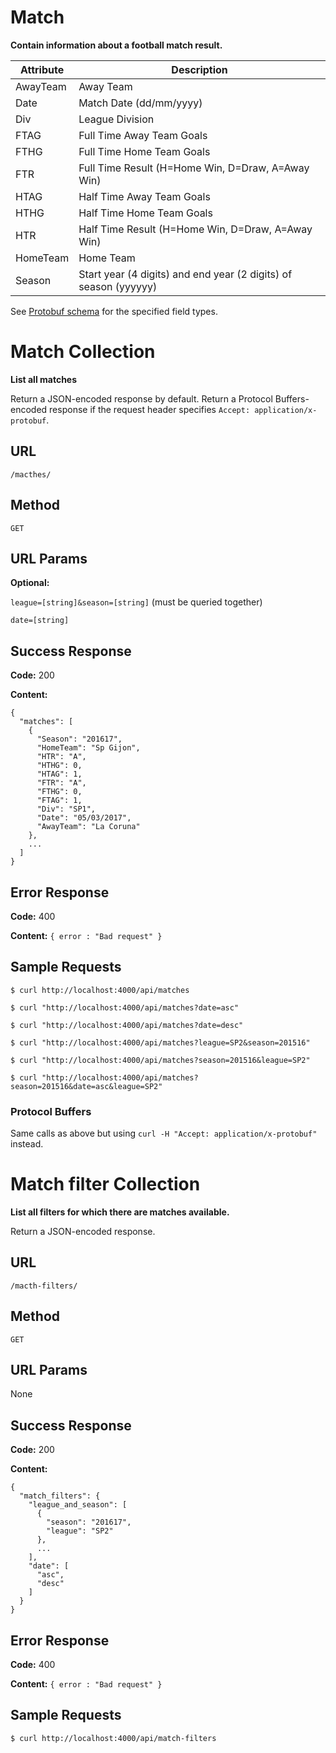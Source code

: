 # Match

**Contain information about a football match result.**

| Attribute | Description |
| --- | --- |
| AwayTeam | Away Team |
| Date | Match Date (dd/mm/yyyy) |
| Div | League Division |
| FTAG | Full Time Away Team Goals |
| FTHG | Full Time Home Team Goals |
| FTR | Full Time Result (H=Home Win, D=Draw, A=Away Win) |
| HTAG | Half Time Away Team Goals |
| HTHG | Half Time Home Team Goals |
| HTR | Half Time Result (H=Home Win, D=Draw, A=Away Win) |
| HomeTeam | Home Team |
| Season | Start year (4 digits) and end year (2 digits) of season (yyyyyy) |

See [Protobuf schema](../priv/football_results.proto) for the specified field types.

# Match Collection

**List all matches**

Return a JSON-encoded response by default. Return a Protocol Buffers-encoded response if the request header specifies `Accept: application/x-protobuf`.

## URL

`/macthes/`

## Method

`GET`

## URL Params

**Optional:**

`league=[string]&season=[string]` (must be queried together)

`date=[string]`

## Success Response

**Code:** 200

**Content:**
```
{
  "matches": [
    {
      "Season": "201617",
      "HomeTeam": "Sp Gijon",
      "HTR": "A",
      "HTHG": 0,
      "HTAG": 1,
      "FTR": "A",
      "FTHG": 0,
      "FTAG": 1,
      "Div": "SP1",
      "Date": "05/03/2017",
      "AwayTeam": "La Coruna"
    },
    ...
  ]
}
```

## Error Response

**Code:** 400

**Content:** `{ error : "Bad request" }`

## Sample Requests

```
$ curl http://localhost:4000/api/matches

$ curl "http://localhost:4000/api/matches?date=asc"

$ curl "http://localhost:4000/api/matches?date=desc"

$ curl "http://localhost:4000/api/matches?league=SP2&season=201516"

$ curl "http://localhost:4000/api/matches?season=201516&league=SP2"

$ curl "http://localhost:4000/api/matches?season=201516&date=asc&league=SP2"
```

### Protocol Buffers

Same calls as above but using `curl -H "Accept: application/x-protobuf"` instead.

# Match filter Collection

**List all filters for which there are matches available.**

Return a JSON-encoded response.

## URL

`/macth-filters/`

## Method

`GET`

## URL Params

None

## Success Response

**Code:** 200

**Content:**
```
{
  "match_filters": {
    "league_and_season": [
      {
        "season": "201617",
        "league": "SP2"
      },
      ...
    ],
    "date": [
      "asc",
      "desc"
    ]
  }
}
```

## Error Response

**Code:** 400

**Content:** `{ error : "Bad request" }`

## Sample Requests

```
$ curl http://localhost:4000/api/match-filters
```